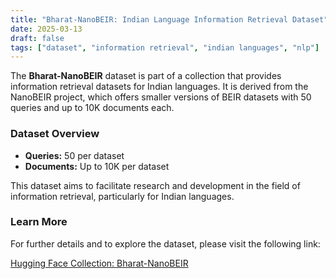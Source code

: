 ```yaml
---
title: "Bharat-NanoBEIR: Indian Language Information Retrieval Dataset"
date: 2025-03-13
draft: false
tags: ["dataset", "information retrieval", "indian languages", "nlp"]
---
```


The **Bharat-NanoBEIR** dataset is part of a collection that provides information retrieval datasets for Indian languages. It is derived from the NanoBEIR project, which offers smaller versions of BEIR datasets with 50 queries and up to 10K documents each.

### Dataset Overview

- **Queries:** 50 per dataset
- **Documents:** Up to 10K per dataset

This dataset aims to facilitate research and development in the field of information retrieval, particularly for Indian languages.

### Learn More

For further details and to explore the dataset, please visit the following link:

[Hugging Face Collection: Bharat-NanoBEIR](https://huggingface.co/collections/carlfeynman/bharat-nanobeir-679054f72565fc5140ceb12f)
